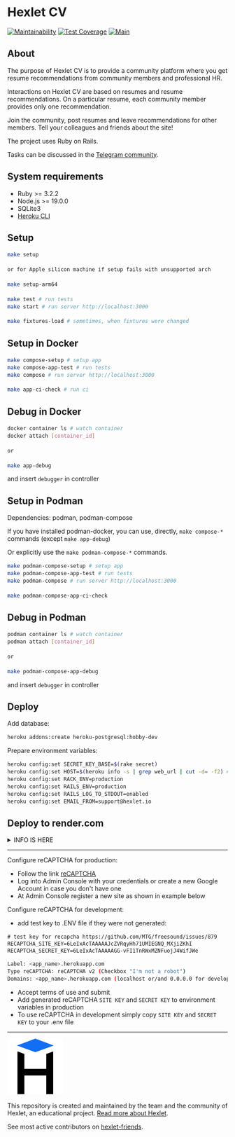 # Hexlet CV

[![Maintainability](https://api.codeclimate.com/v1/badges/ac489ba3a4c73baf89a9/maintainability)](https://codeclimate.com/github/Hexlet/hexlet-cv/maintainability)
[![Test Coverage](https://api.codeclimate.com/v1/badges/ac489ba3a4c73baf89a9/test_coverage)](https://codeclimate.com/github/Hexlet/hexlet-cv/test_coverage)
[![Main](https://github.com/Hexlet/hexlet-cv/actions/workflows/main.yml/badge.svg?branch=main&event=push)](https://github.com/Hexlet/hexlet-cv/actions/workflows/main.yml)

## About
The purpose of Hexlet CV is to provide a community platform where you get resume recommendations from community members and professional HR.

Interactions on Hexlet CV are based on resumes and resume recommendations. On a particular resume, each community member provides only one recommendation.

Join the community, post resumes and leave recommendations for other members. Tell your colleagues and friends about the site!

The project uses Ruby on Rails.

Tasks can be discussed in the [Telegram community](https://t.me/hexletcommunity/12).

## System requirements

* Ruby >= 3.2.2
* Node.js >= 19.0.0
* SQLite3
* [Heroku CLI](https://devcenter.heroku.com/articles/heroku-cli#download-and-install)

## Setup

```sh
make setup

or for Apple silicon machine if setup fails with unsupported arch

make setup-arm64

make test # run tests
make start # run server http://localhost:3000

make fixtures-load # sometimes, when fixtures were changed
```

## Setup in Docker

```sh
make compose-setup # setup app
make compose-app-test # run tests
make compose # run server http://localhost:3000

make app-ci-check # run ci
```

## Debug in Docker

```sh
docker container ls # watch container
docker attach [container_id]

or

make app-debug
```

and insert `debugger` in controller

## Setup in Podman

Dependencies: podman, podman-compose

If you have installed podman-docker, you can use, directly, `make compose-*` commands (except `make app-debug`)

Or explicitly use the `make podman-compose-*` commands.

```sh
make podman-compose-setup # setup app
make podman-compose-app-test # run tests
make podman-compose # run server http://localhost:3000

make podman-compose-app-ci-check
```

## Debug in Podman

```sh
podman container ls # watch container
podman attach [container_id]

or

make podman-compose-app-debug

```

and insert `debugger` in controller

## Deploy

Add database:

```sh
heroku addons:create heroku-postgresql:hobby-dev
```

Prepare environment variables:

```sh
heroku config:set SECRET_KEY_BASE=$(rake secret)
heroku config:set HOST=$(heroku info -s | grep web_url | cut -d= -f2) # https://cv.hexlet.io for production
heroku config:set RACK_ENV=production
heroku config:set RAILS_ENV=production
heroku config:set RAILS_LOG_TO_STDOUT=enabled
heroku config:set EMAIL_FROM=support@hexlet.io
```

## Deploy to render.com
<details><summary>INFO IS HERE</summary>

* Go to https://dashboard.render.com
* Add New PostgreSQL with YOUR_CUSTOM_NAME_PG and select Region
* Add New Web Service with link to your repo clone\
  select:
    * YOUR_CUSTOM_NAME_CV
    * same Region
    * Runtime: Ruby
    * Build Command - `./bin/render-build.sh && RENDER_LOAD_FIXTURES=1 bundle exec rails db:seed`
    * Start Command - `./bin/render-start.sh` or `bundle exec puma -C config/puma.rb`
* Go to YOUR_CUSTOM_NAME_PG PostgreSQL -> Info and copy `Internal Database URL`

* Go to YOUR_CUSTOM_NAME_CV app -> Environment
    * Environment Variables, by one\
      or
    * Secret Files .env with your settings, based on .env.example and add this variables:
      * HOST
        ```shell
        echo "HOST=your-app-name.onrender.com" >> .env
        ```
      * EMAIL_SPECIAL_USER
        ```shell
        echo "EMAIL_SPECIAL_USER=any_existing_email@in_database" >> .env
        ```
      * DATABASE_URL
        ```shell
        echo "DATABASE_URL=Internal Database URL" >> .env
        ```
      * RACK_ENV and RAILS_ENV
        ```shell
        echo "RACK_ENV=staging" >> .env
        echo "RAILS_ENV=staging" >> .env
        ```
      * RENDER_LOAD_FIXTURES to load fixtures
        ```shell
        echo "RENDER_LOAD_FIXTURES=1" >> .env
        ```
      Generate new master.key if the original is missing
      * RAILS_MASTER_KEY
        ```shell
        export RAILS_MASTER_KEY="$(ruby -r securerandom -e 'print SecureRandom.hex(16)')"
        echo $RAILS_MASTER_KEY
        printf $RAILS_MASTER_KEY > config/master.key
        echo "RAILS_MASTER_KEY=$RAILS_MASTER_KEY" >> .env
        rm config/credentials.yml.enc
        EDITOR=vim bin/rails credentials:edit # to update config/credentials.yml.enc
                                              # press :wq+Enter
        ```
      * CREDENTIALS_ENC
        ```shell
        echo "CREDENTIALS_ENC=$(cat config/credentials.yml.enc)" >> .env
        ```

* You can deploy app
</details>

---

Configure reCAPTCHA for production:

* Follow the link [reCAPTCHA](https://www.google.com/recaptcha)
* Log into Admin Console with your credentials or create a new Google Account in case you don't have one
* At Admin Console register a new site as shown in example below

Configure reCAPTCHA for development:

* add test key to .ENV file if they were not generated:

```
# test key for recapcha https://github.com/MTG/freesound/issues/879
RECAPTCHA_SITE_KEY=6LeIxAcTAAAAAJcZVRqyHh71UMIEGNQ_MXjiZKhI
RECAPTCHA_SECRET_KEY=6LeIxAcTAAAAAGG-vFI1TnRWxMZNFuojJ4WifJWe
```

```sh
Label: <app_name>.herokuapp.com
Type reCAPTCHA: reCAPTCHA v2 (Checkbox "I'm not a robot")
Domains: <app_name>.herokuapp.com (localhost or/and 0.0.0.0 for development env)
```
* Accept terms of use and submit
* Add generated reCAPTCHA `SITE KEY` and `SECRET KEY` to environment variables in production
* To use reCAPTCHA in development simply copy `SITE KEY` and `SECRET KEY` to your .env file
---

[![Hexlet Ltd. logo](https://raw.githubusercontent.com/Hexlet/assets/master/images/hexlet_logo128.png)](https://hexlet.io/pages/about?utm_source=github&utm_medium=link&utm_campaign=hexlet-cv)

This repository is created and maintained by the team and the community of Hexlet, an educational project. [Read more about Hexlet](https://hexlet.io/pages/about?utm_source=github&utm_medium=link&utm_campaign=hexlet-cv).

See most active contributors on [hexlet-friends](https://friends.hexlet.io/).
